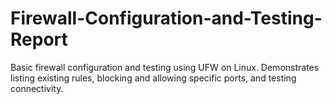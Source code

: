 # Firewall-Configuration-and-Testing-Report
Basic firewall configuration and testing using UFW on Linux. Demonstrates listing existing rules, blocking and allowing specific ports, and testing connectivity.
